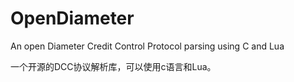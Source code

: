 OpenDiameter
============

An open Diameter Credit Control Protocol parsing using C and Lua

一个开源的DCC协议解析库，可以使用c语言和Lua。
